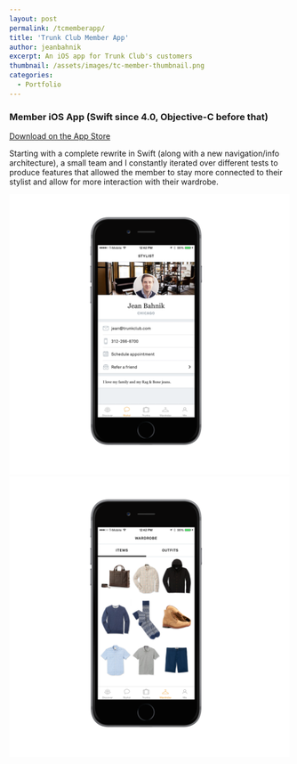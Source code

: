 ```yaml
---
layout: post
permalink: /tcmemberapp/
title: 'Trunk Club Member App'
author: jeanbahnik
excerpt: An iOS app for Trunk Club's customers
thumbnail: /assets/images/tc-member-thumbnail.png
categories:
  - Portfolio
---
```

<div class="spacer half"></div>

### Member iOS App (Swift since 4.0, Objective-C before that)

[Download on the App Store][link4]

Starting with a complete rewrite in Swift (along with a new navigation/info architecture), a small team and I constantly iterated over different tests to produce features that allowed the member to stay more connected to their stylist and allow for more interaction with their wardrobe.

![Application screenshot][image8]
![Application screenshot][image9]

<!-- Links -->
[link4]:			https://itunes.apple.com/us/app/trunk-club-mens-clothing-service/id635441999?mt=8

<!-- Images -->
<!-- 1600 x 1600 device 1300 high -->
[image8]: 			/assets/images/member-stylist.png
[image9]: 			/assets/images/member-wardrobe.png

